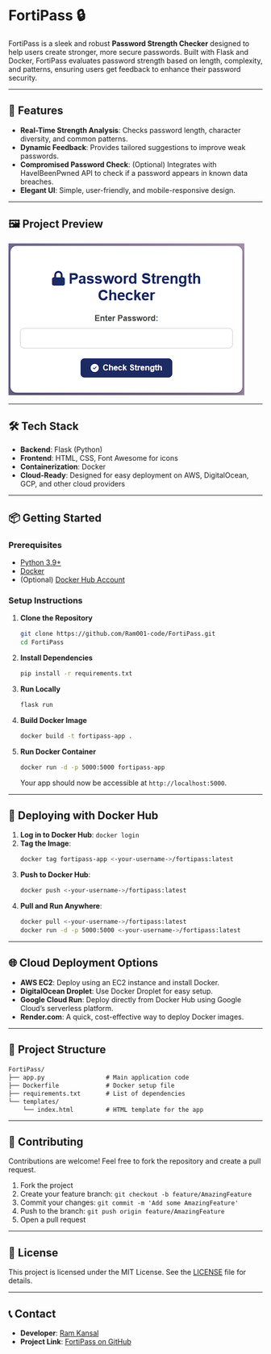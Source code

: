 # **FortiPass** 🔒

FortiPass is a sleek and robust **Password Strength Checker** designed to help users create stronger, more secure passwords. Built with Flask and Docker, FortiPass evaluates password strength based on length, complexity, and patterns, ensuring users get feedback to enhance their password security.

---

## 🚀 **Features**

- **Real-Time Strength Analysis**: Checks password length, character diversity, and common patterns.
- **Dynamic Feedback**: Provides tailored suggestions to improve weak passwords.
- **Compromised Password Check**: (Optional) Integrates with HaveIBeenPwned API to check if a password appears in known data breaches.
- **Elegant UI**: Simple, user-friendly, and mobile-responsive design.

---

## 🖼️ **Project Preview**

![FortiPass Screenshot](screenshot.png)

---

## 🛠️ **Tech Stack**

- **Backend**: Flask (Python)
- **Frontend**: HTML, CSS, Font Awesome for icons
- **Containerization**: Docker
- **Cloud-Ready**: Designed for easy deployment on AWS, DigitalOcean, GCP, and other cloud providers

---

## 📦 **Getting Started**

### **Prerequisites**

- [Python 3.9+](https://www.python.org/downloads/)
- [Docker](https://docs.docker.com/get-docker/)
- (Optional) [Docker Hub Account](https://hub.docker.com/)

### **Setup Instructions**

1. **Clone the Repository**

   ```bash
   git clone https://github.com/Ram001-code/FortiPass.git
   cd FortiPass
   ```

2. **Install Dependencies**

   ```bash
   pip install -r requirements.txt
   ```

3. **Run Locally**

   ```bash
   flask run
   ```

4. **Build Docker Image**

   ```bash
   docker build -t fortipass-app .
   ```

5. **Run Docker Container**

   ```bash
   docker run -d -p 5000:5000 fortipass-app
   ```

   Your app should now be accessible at `http://localhost:5000`.

---

## 🐳 **Deploying with Docker Hub**

1. **Log in to Docker Hub**: `docker login`
2. **Tag the Image**:
   ```bash
   docker tag fortipass-app <-your-username->/fortipass:latest
   ```
3. **Push to Docker Hub**:
   ```bash
   docker push <-your-username->/fortipass:latest
   ```
4. **Pull and Run Anywhere**:
   ```bash
   docker pull <-your-username->/fortipass:latest
   docker run -d -p 5000:5000 <-your-username->/fortipass:latest
   ```

---

## 🌐 **Cloud Deployment Options**

- **AWS EC2**: Deploy using an EC2 instance and install Docker.
- **DigitalOcean Droplet**: Use Docker Droplet for easy setup.
- **Google Cloud Run**: Deploy directly from Docker Hub using Google Cloud’s serverless platform.
- **Render.com**: A quick, cost-effective way to deploy Docker images.

---

## 📂 **Project Structure**

```plaintext
FortiPass/
├── app.py                 # Main application code
├── Dockerfile             # Docker setup file
├── requirements.txt       # List of dependencies
└── templates/
    └── index.html         # HTML template for the app
```

---

## 👤 **Contributing**

Contributions are welcome! Feel free to fork the repository and create a pull request.

1. Fork the project
2. Create your feature branch: `git checkout -b feature/AmazingFeature`
3. Commit your changes: `git commit -m 'Add some AmazingFeature'`
4. Push to the branch: `git push origin feature/AmazingFeature`
5. Open a pull request

---

## 📜 **License**

This project is licensed under the MIT License. See the [LICENSE](LICENSE) file for details.

---

## 📞 **Contact**

- **Developer**: [Ram Kansal](https://github.com/Ram001-code)
- **Project Link**: [FortiPass on GitHub](https://github.com/Ram001-code/FortiPass)